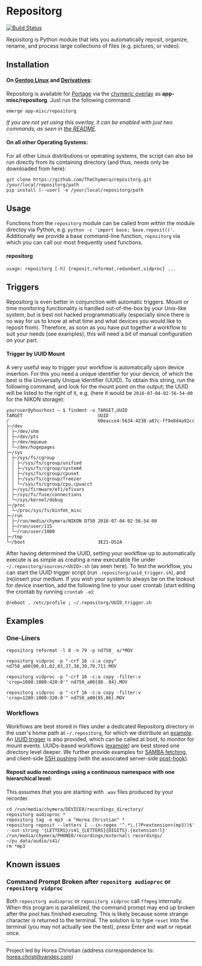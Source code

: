 # Repositorg
[![Build Status](https://travis-ci.com/TheChymera/repositorg.svg?branch=master)](https://travis-ci.com/TheChymera/repositorg)

Repositorg is Python module that lets you automatically reposit, organize, rename, and process large collections of files (e.g. pictures, or video).

## Installation

#### On [Gentoo Linux](http://en.wikipedia.org/wiki/Gentoo_linux) and [Derivatives](http://en.wikipedia.org/wiki/Category:Gentoo_Linux_derivatives):

Repositorg is available for [Portage](http://en.wikipedia.org/wiki/Portage_(software)) via the [chymeric overlay](https://github.com/TheChymera/chymeric) as **app-misc/repositorg**.
Just run the following command:

```
emerge app-misc/repositorg
```

*If you are not yet using this overlay, it can be enabled with just two commands, as seen in [the README](https://github.com/TheChymera/chymeric).*

#### On all other Operating Systems:

For all other Linux distributions or operating systems, the script can also be run directly from
its containing directory (and thus, needs only be downloaded from here):

```
git clone https://github.com/TheChymera/repositorg.git /your/local/repositorg/path
pip install [--user] -e /your/local/repositorg/path
```

## Usage
Functions from the `repositorg` module can be called from within the module directoy via Python, e.g.  `python -c 'import base; base.reposit()'`.
Additionally we provide a base command-line function, `repositorg` via which you can call our most frequently used functions.

#### repositorg
```
usage: repositorg [-h] {reposit,reformat,redundant,vidproc} ...
```
## Triggers

Repositorg is even better in conjunction with automatic triggers.
Mount or time monitoring functionality is handled out-of-the-box by your Unix-like system, but is best not hacked programmatically
(especially since there is no way for us to know at what time and what devices you would like to reposit from).
Therefore, as soon as you have put together a workflow to suit your needs (see examples), this will need a bit of manual configuration on your part.

#### Trigger by UUID Mount

A very useful way to trigger your workflow is automatically upon device insertion.
For this you need a unique identifier for your device, of which the best is the Universally Unique Identifier (UUID).
To obtain this string, run the following command, and look for the mount point on the output; the UUID will be listed to the right of it, e.g. (here it would be `2016-07-04-02-56-54-00` for the NIKON storage):

```
youruser@yhourhost ~ $ findmnt -o TARGET,UUID
TARGET                            UUID
/                                 60eacce4-5634-4230-a87c-ff9e8d4a92cc
├─/dev
│ ├─/dev/shm
│ ├─/dev/pts
│ ├─/dev/mqueue
│ └─/dev/hugepages
├─/sys
│ ├─/sys/fs/cgroup
│ │ ├─/sys/fs/cgroup/unified
│ │ ├─/sys/fs/cgroup/systemd
│ │ ├─/sys/fs/cgroup/cpuset
│ │ ├─/sys/fs/cgroup/freezer
│ │ └─/sys/fs/cgroup/cpu,cpuacct
│ ├─/sys/firmware/efi/efivars
│ ├─/sys/fs/fuse/connections
│ └─/sys/kernel/debug
├─/proc
│ └─/proc/sys/fs/binfmt_misc
├─/run
│ ├─/run/media/chymera/NIKON D750 2016-07-04-02-56-54-00
│ ├─/run/user/115
│ └─/run/user/1000
├─/tmp
└─/boot                           3E21-D52A

```

After having determined the UUID, setting your workflow up to automatically execute is as simple as creating a new executable file under `~/.repositorg/sources/<UUID>.sh` (as seen here).
To test the workflow, you can start the UUID trigger script (run `.repositorg/uuid_trigger.sh`), and (re)insert your medium.
If you wish your system to always be on the lookout for device insertion, add the following line to your user crontab (start editing the crontab by running `crontab -e`):

```
@reboot . /etc/profile ; ~/.repositorg/UUID_trigger.sh
```

## Examples

### One-Liners

```
repositorg reformat -l 0 -n 79 -p nd750_ a/*MOV

repositorg vidproc -p "-crf 16 -c:a copy" nd750_a00{00,01,02,03,37,38,39,70,71}.MOV

repositorg vidproc -p "-crf 16 -c:a copy -filter:v 'crop=1080:1080:420:0'" nd750_a00{80..84}.MOV

repositorg vidproc -p "-crf 16 -c:a copy -filter:v 'crop=1280:1080:320:0'" nd750_a00{85,86}.MOV
```

### Workflows

Workflows are best stored in files under a dedicated Repositorg directory in the user's home path at `~/.repositorg`, for which we distribute an [example](.repositorg).
An [UUID trigger](.repositorg/UUID_trigger.sh) is also provided, which can be called at boot, to monitor for mount events.
UUIDs-based workflows ([example](.repositorg/sources/UUIDs/EXAMPLE-UUID.sh)) are best stored one directory level deeper.
We further provide examples for [SAMBA fetching](.repositorg/sources/example_samba.sh), and client-side [SSH pushing](.repositorg/repositorg_push.sh) (with the associated server-side [post-hook](.repostiorg/sources/example-device_post-hook.sh)).

#### Reposit audio recordings using a continuous namespace with one hierarchical level:

This assumes that you are starting with `.wav` files produced by your recorder.

```
cd /run/media/chymera/DEVICE0/recordings_directory/
repositorg audioproc *
repositorg tag -e mp3 -a "Horea Christian" *
repositorg reposit --letters 1 --in-regex '^.*\.(?P<extension>(mp3))$' --out-string '{LETTERS}/s41_{LETTERS}{DIGITS}.{extension!l}' /run/media/chymera/PHONE0/recordings/external\ recordings/ ~/pu_data/audio/s41/
rm *mp3
```

## Known issues

### Command Prompt Broken after `repositorg audioproc` or `repositorg vidproc`

Both `repositorg audioproc` or `repositorg vidproc` call `ffmpeg` internally.
When this program is parallelized, the command prompt may end up broken after the pool has finished executing.
This is likely because some strange character is returned to the terminal.
The solution is to type `reset` into the terminal (you may not actually see the test), press Enter and wait or repeat once.


---
Project led by Horea Christian (address correspondence to: horea.christ@yandex.com)
